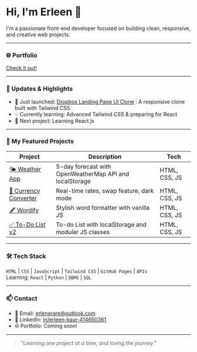 # Hi, I'm Erleen 👋

I'm a passionate front-end developer focused on building clean, responsive, and creative web projects.

---

### 🌐 Portfolio

[Check it out!](https://erleen0307.github.io/portfolio/)

---

### 📢 Updates & Highlights

- 🚀 Just launched: [Dropbox Landing Page UI Clone](https://github.com/erleen0307/dropbox-landing-page-clone) : A responsive clone built with Tailwind CSS 
- 💡 Currently learning: Advanced Tailwind CSS & preparing for React
- 🎯 Next project: Learning React.js

---

### 🚀 My Featured Projects

| Project | Description | Tech |
|--------|-------------|------|
| [🌤️ Weather App](https://github.com/erleen0307/weather-app) | 5-day forecast with OpenWeatherMap API and localStorage | HTML, CSS, JS |
| [💱 Currency Converter](https://github.com/erleen0307/currency-converter) | Real-time rates, swap feature, dark mode | HTML, CSS, JS |
| [🖋️ Wordify](https://github.com/erleen0307/wordify) | Stylish word formatter with vanilla JS | HTML, CSS, JS |
| [✅ To-Do List v2](https://github.com/erleen0307/to-do-app-v2) | To-do List with localStorage and modular JS classes | HTML, CSS, JS |

---

### 🛠️ Tech Stack

`HTML` | `CSS` | `JavaScript` | `Tailwind CSS` | `GitHub Pages` | `APIs`  
Learning: `React` | `Python` | `DBMS` | `SQL` 

--- 

### 📫 Contact

- 📧 Email: [erlenerare@outlook.com](mailto:erlenerare@outlook.com)
- 🔗 LinkedIn: [in/erleen-kaur-414650361](https://www.linkedin.com/in/erleen-kaur-414650361)
- 🌐 Portfolio: Coming soon!

---

> *"Learning one project at a time, and loving the journey."*
